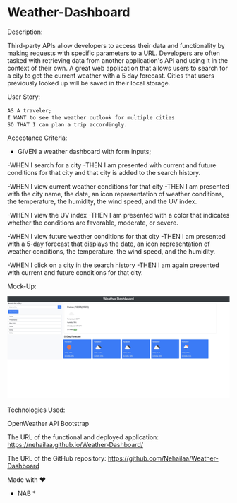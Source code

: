 # Weather-Dashboard

Description:


   Third-party APIs allow developers to access their data and functionality by making requests with specific parameters to a URL. Developers are often tasked with retrieving data from another application's API and using it in the context of their own.
   A great web application that allows users to search for a city to get the current weather with a 5 day forecast. Cities that users previously looked up will be saved in their local storage.

User Story:


    AS A traveler;
    I WANT to see the weather outlook for multiple cities
    SO THAT I can plan a trip accordingly.

 Acceptance Criteria:


- GIVEN a weather dashboard with form inputs;

-WHEN I search for a city
-THEN I am presented with current and future conditions for that city and that city is added to the search history.

-WHEN I view current weather conditions for that city
-THEN I am presented with the city name, the date, an icon representation of weather conditions, the temperature, the humidity, the wind speed, and the UV index.

-WHEN I view the UV index
-THEN I am presented with a color that indicates whether the conditions are favorable, moderate, or severe.

-WHEN I view future weather conditions for that city
-THEN I am presented with a 5-day forecast that displays the date, an icon representation of weather conditions, the temperature, the wind speed, and the humidity.

-WHEN I click on a city in the search history
-THEN I am again presented with current and future conditions for that city.
   

Mock-Up:

<img src="Assets/Images/Mock-Up.jpg" alt="Mock-up pf the project" />

Technologies Used:


OpenWeather API
Bootstrap


The URL of the functional and deployed application: 
https://nehailaa.github.io/Weather-Dashboard/

The URL of the GitHub repository:
https://github.com/Nehailaa/Weather-Dashboard



Made with ♥️ 
* NAB *